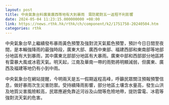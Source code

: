```yaml
---
layout: post
title: 中央氣象台料廣東廣西等地有大到暴雨　需防範對五一返程不利影響
date: 2024-05-04 11:23:15.000000000 +08:00
link: https://news.rthk.hk/rthk/ch/component/k2/1751758-20240504.htm
categories: rthk
---
```


中央氣象台早上繼續發布暴雨黃色預警及強對流天氣藍色預警，預計今日日間至夜間，是本輪強降雨的最強時段，廣東大部、廣西中東部、福建西部和東南部等地部分地區有大到暴雨，其中廣東北部部分地區有大暴雨。廣東中部和西部部分地區將有雷暴大風或冰雹天氣。明天起，江南及華南一帶的雨勢將明顯減弱，但廣東、廣西及福建等地仍有小到中雨。

中央氣象台在網站提醒，今明兩天是五一假期返程高峰，呼籲民眾關注預報預警信息，做好暴雨次生災害防禦。受持續降雨影響，部分地區土壤含水量高，發生山洪及地質災害風險較高，民眾應避免靠近河谷及山間等危險地帶，提防雷電、冰雹等強對流天氣的危害。
